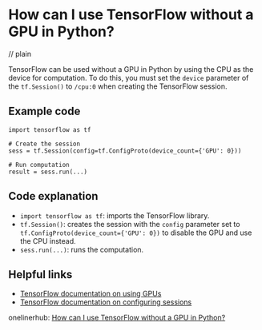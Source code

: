 # How can I use TensorFlow without a GPU in Python?
// plain

TensorFlow can be used without a GPU in Python by using the CPU as the device for computation. To do this, you must set the `device` parameter of the `tf.Session()` to `/cpu:0` when creating the TensorFlow session.

## Example code


```
import tensorflow as tf

# Create the session
sess = tf.Session(config=tf.ConfigProto(device_count={'GPU': 0}))

# Run computation
result = sess.run(...)
```

## Code explanation

- `import tensorflow as tf`: imports the TensorFlow library.
- `tf.Session()`: creates the session with the `config` parameter set to `tf.ConfigProto(device_count={'GPU': 0})` to disable the GPU and use the CPU instead.
- `sess.run(...)`: runs the computation.

## Helpful links
- [TensorFlow documentation on using GPUs](https://www.tensorflow.org/guide/using_gpu)
- [TensorFlow documentation on configuring sessions](https://www.tensorflow.org/api_docs/python/tf/Session#__init__)

onelinerhub: [How can I use TensorFlow without a GPU in Python?](https://onelinerhub.com/python-tensorflow/how-can-i-use-tensorflow-without-a-gpu-in-python)